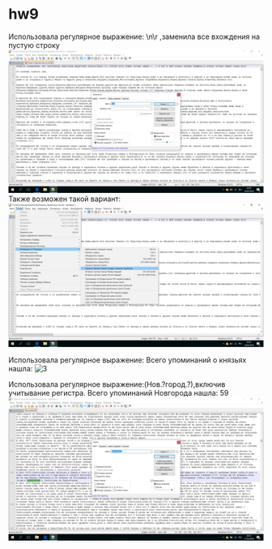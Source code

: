 # hw9

Использовала регулярное выражение: \n\r ,заменила все вхождения на пустую строку
![1](https://github.com/mila1999/hw9/blob/master/1.1.jpg?raw=true)
Также возможен такой вариант:
![2](https://github.com/mila1999/hw9/blob/master/1.jpg?raw=true)

Использовала регулярное выражение:   Всего упоминаний о князьях нашла:
![3]()

Использовала регулярное выражение:(Нов.?город.?),включив учитывание регистра.  Всего упоминаний Новгорода нашла: 59
![4](https://github.com/mila1999/hw9/blob/master/%D0%BD%D0%BE%D0%B2%D0%B3%D0%BE%D1%80%D0%BE%D0%B4.jpg?raw=true)


